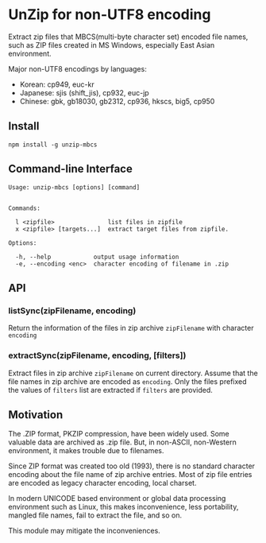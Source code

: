 # UnZip for non-UTF8 encoding

Extract zip files that MBCS(multi-byte character set) encoded file names, such as ZIP files created in MS Windows, especially East Asian environment.

Major non-UTF8 encodings by languages:

- Korean: cp949, euc-kr
- Japanese: sjis (shift_jis), cp932, euc-jp
- Chinese: gbk, gb18030, gb2312, cp936, hkscs, big5, cp950

## Install

```
npm install -g unzip-mbcs
```

## Command-line Interface

```
Usage: unzip-mbcs [options] [command]


Commands:

  l <zipfile>               list files in zipfile
  x <zipfile> [targets...]  extract target files from zipfile.

Options:

  -h, --help            output usage information
  -e, --encoding <enc>  character encoding of filename in .zip
```

## API

### listSync(zipFilename, encoding)

Return the information of the files in zip archive `zipFilename` with character `encoding`

### extractSync(zipFilename, encoding, [filters])

Extract files in zip archive `zipFilename` on current directory. Assume that the file names in zip archive are encoded as `encoding`. Only the files prefixed the values of `filters` list are extracted if `filters` are provided.

## Motivation

The .ZIP format, PKZIP compression, have been widely used. Some valuable data are archived as .zip file. But, in non-ASCII, non-Western environment, it makes trouble due to filenames.

Since ZIP format was created too old (1993), there is no standard character encoding about the file name of zip archive entries. Most of zip file entries are encoded as legacy character encoding, local charset.

In modern UNICODE based environment or global data processing environment such as Linux, this makes inconvenience, less portability, mangled file names, fail to extract the file, and so on.

This module may mitigate the inconveniences.
